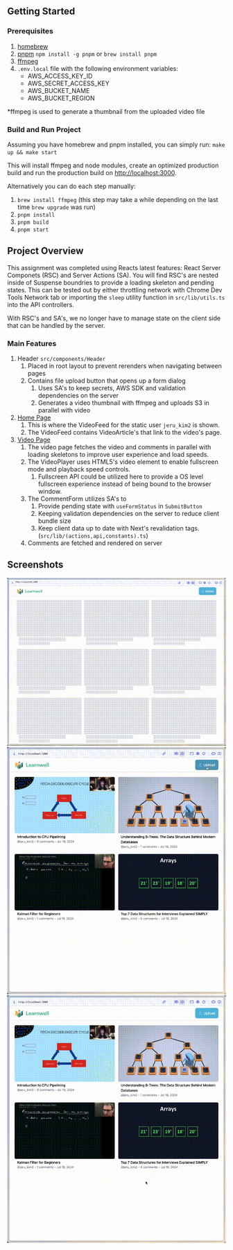 ## Getting Started

### Prerequisites
1. [homebrew](https://docs.brew.sh/Installation)
2. [pnpm](https://pnpm.io/) `npm install -g pnpm` or `brew install pnpm`
3. [ffmpeg](https://ffmpeg.org/)
4. `.env.local` file with the following environment variables:
    - AWS_ACCESS_KEY_ID
    - AWS_SECRET_ACCESS_KEY
    - AWS_BUCKET_NAME
    - AWS_BUCKET_REGION

*ffmpeg is used to generate a thumbnail from the uploaded video file


### Build and Run Project
Assuming you have homebrew and pnpm installed, you can simply run:
`make up && make start`

This will install ffmpeg and node modules, create an optimized production build and run the production build on [http://localhost:3000](http://localhost:3000).

Alternatively you can do each step manually:
1. `brew install ffmpeg` (this step may take a while depending on the last time `brew upgrade` was run)
2. `pnpm install`
3. `pnpm build`
4. `pnpm start`



## Project Overview
This assignment was completed using Reacts latest features: React Server Componets (RSC) and Server Actions (SA). You will find RSC's are nested inside of Suspense boundries to provide a loading skeleton and pending states. This can be tested out by either throttling network with Chrome Dev Tools Network tab or importing the `sleep` utility function in `src/lib/utils.ts` into the API controllers.

With RSC's and SA's, we no longer have to manage state on the client side that can be handled by the server.

### Main Features
1. Header `src/components/Header`
    1. Placed in root layout to prevent rerenders when navigating between pages
    2. Contains file upload button that opens up a form dialog
        1. Uses SA's to keep secrets, AWS SDK and validation dependencies on the server
        2. Generates a video thumbnail with ffmpeg and uploads S3 in parallel with video
2. [Home Page](http://localhost:3000)
    1. This is where the VideoFeed for the static user `jeru_kim2` is shown.
    2. The VideoFeed contains VideoArticle's that link to the video's page.
3. [Video Page](http://localhost:3000/video/JDDYqulUxEuvdVJ6nFeo)
    1. The video page fetches the video and comments in parallel with loading skeletons to improve user experience and load speeds.
    2. The VideoPlayer uses HTML5's video element to enable fullscreen mode and playback speed controls.
        1. Fullscreen API could be utilized here to provide a OS level fullscreen experience instead of being bound to the browser window.
    3. The CommentForm utilizes SA's to
        1. Provide pending state with `useFormStatus` in `SubmitButton`
        2. Keeping validation dependencies on the server to reduce client bundle size
        3. Keep client data up to date with Next's revalidation tags. (`src/lib/(actions,api,constants).ts`)
    5. Comments are fetched and rendered on server



## Screenshots
![home page video feed demo](./screenshots/home.gif?raw=true "Home")
![upload demo](./screenshots/upload.gif?raw=true "Upload")
![video player and comment demo](./screenshots/comment.gif?raw=true "Video and Comment")